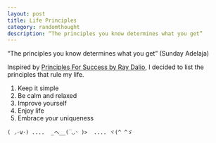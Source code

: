 ```yaml
---
layout: post
title: Life Principles
category: randomthought
description: “The principles you know determines what you get”
---
```


“The principles you know determines what you get” (Sunday Adelaja)

Inspired by [Principles For Success by Ray Dalio](https://www.youtube.com/watch?v=B9XGUpQZY38), I decided to list the principles that rule my life. 

1. Keep it simple
2. Be calm and relaxed
3. Improve yourself 
4. Enjoy life
5. Embrace your uniqueness 


```
( ◞･౪･) ....  _へ__(‾◡◝ )>  .... ヾ(^ ^ゞ
```

